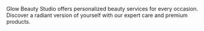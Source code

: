 Glow Beauty Studio offers personalized beauty services for every occasion. Discover a radiant version of yourself with our expert care and premium products.

